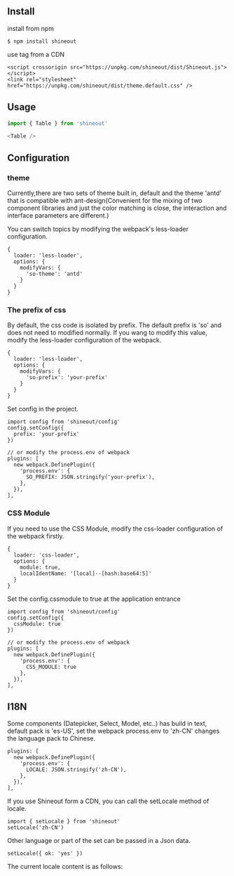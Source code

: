 ## Install

install from npm
```
$ npm install shineout
```

use tag from a CDN
```
<script crossorigin src="https://unpkg.com/shineout/dist/Shineout.js"></script>
<link rel="stylesheet" href="https://unpkg.com/shineout/dist/theme.default.css" />
```


## Usage
``` js
import { Table } from 'shineout'

<Table />
```

## Configuration

### theme

Currently,there are two sets of theme built in, default and the theme 'antd' that is compatible with ant-design(Convenient for the mixing of two component libraries and just the color matching is close, the interaction and interface parameters are different.)

You can switch topics by modifying the webpack's less-loader configuration.
```
{
  loader: 'less-loader',
  options: {
    modifyVars: {
      'so-theme': 'antd'
    }
  }
}
```

### The prefix of css

By default, the css code is isolated by prefix. The default prefix is 'so' and does not need to modified normally. If you wang to modify this value, modify the less-loader configuration of the webpack.
```
{
  loader: 'less-loader',
  options: {
    modifyVars: {
      'so-prefix': 'your-prefix'
    }
  }
}
``` 

Set config in the project.

```
import config from 'shineout/config'
config.setConfig({
  prefix: 'your-prefix'
})
```
```
// or modify the process.env of webpack
plugins: [
  new webpack.DefinePlugin({
    'process.env': {
      SO_PREFIX: JSON.stringify('your-prefix'),
    },
  }),
],
```

### CSS Module

If you need to use the CSS Module, modify the css-loader configuration of the webpack firstly.
```
{
  loader: 'css-loader',
  options: {
    module: true,
    localIdentName: '[local]--[hash:base64:5]'
  }
}
```

Set the config.cssmodule to true at the application entrance
```
import config from 'shineout/config'
config.setConfig({
  cssModule: true
})

```
```
// or modify the process.env of webpack
plugins: [
  new webpack.DefinePlugin({
    'process.env': {
      CSS_MODULE: true
    },
  }),
],
```


## I18N

Some components (Datepicker, Select, Model, etc..) has build in text, default pack is 'es-US', set the webpack process.env to 'zh-CN' changes the language pack to Chinese.
```
plugins: [
  new webpack.DefinePlugin({
    'process.env': {
      LOCALE: JSON.stringify('zh-CN'),
    },
  }),
],
```

If you use Shineout form a CDN, you can call the setLocale method of locale.

```
import { setLocale } from 'shineout'
setLocale('zh-CN')
```

Other language or part of the set can be passed in a Json data.

```
setLocale({ ok: 'yes' })
```

The current locale content is as follows:

<example name="locale" />